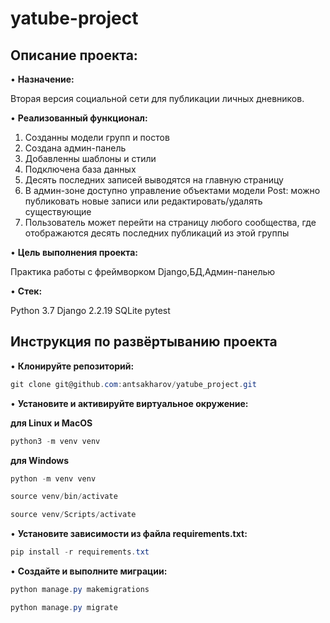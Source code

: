 # yatube-project

## Описание проекта: 

•	**Назначение:** 

Вторая версия социальной сети для публикации личных дневников. 

•	**Реализованный функционал:** 

1. Созданны модели групп и постов
2. Создана админ-панель
3. Добавленны шаблоны и стили
4. Подключена база данных
5. Десять последних записей выводятся на главную страницу
6. В админ-зоне доступно управление объектами модели Post: можно публиковать новые записи или редактировать/удалять существующие
7. Пользователь может перейти на страницу любого сообщества, где отображаются десять последних публикаций из этой группы

•	**Цель выполнения проекта:**

Практика работы с фреймворком Django,БД,Админ-панелью

•	**Стек:**

Python 3.7
Django 2.2.19
SQLite
pytest

## Инструкция по развёртыванию проекта

•	**Клонируйте репозиторий:**

```csharp 
git clone git@github.com:antsakharov/yatube_project.git
```

•	**Установите и активируйте виртуальное окружение:**

**для Linux и MacOS**

```csharp 
python3 -m venv venv
```

**для Windows**

```csharp 
python -m venv venv
```

```csharp 
source venv/bin/activate
```

```csharp 
source venv/Scripts/activate
```

•	**Установите зависимости из файла requirements.txt:**

```csharp 
pip install -r requirements.txt
```
•	**Создайте и выполните миграции:**

```csharp 
python manage.py makemigrations
```

```csharp 
python manage.py migrate
```

